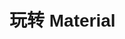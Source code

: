 

# 玩转 Material

<div id="progress-container">
  <div id="progress-bar"></div>
</div>


> 看似最简单实则最折磨的一步(╯﹏╰)  

其实[官方文档](https://squidfunk.github.io/mkdocs-material/tutorials/blogs/basic/)能解决 80% 的问题，但第一次 face 可能会迷失方向  
所以我会先尝试为“设置”模块—— mkdocs.yml 写一份尽可能详细的说明书  
让您能够游刃有余的在官方文档中找到自己所需  
当然，我也会给出自己的配置方案，您可以在我的基础上修改（不建议）

## 关于 mkdocs.yml ，我们能做些什么？

### 字段树

```text
mkdocs.yml
├─ site_author
├─ site_name
├─ site_url
├─ site_description
├─ repo_name
├─ repo_url
├─ copyright
├─ nav
│  └─ 您的项目结构
├─ theme
│  ├─ 主题配置
│  └─ features
├─ plugins
├─ markdown_extensions
├─ extra
├─ extra_javascript
└─ extra_css
```

### 字段解释

#### 站点信息

:   site_author：站点作者

:   site_name：站名

:   site_url：站点地址，如 `https://dixilog.github.io/`

:   site_description：站点描述，用于搜索引擎附栏 / 收藏介绍

:   repo_name：您的 github 仓库名称

:   repo_url：您的 github 地址

:   copyright：版权声明，不是很懂，建议百度

---

#### nav——导航树

> mkdocs 初始化时会自主渲染 nav 下每一路径的文档

!!! abstract "关于 nav"
    除了配置 blog 插件对应文件夹下文档，其余都需要先在导航树中说明，方可成功渲染  
    配置格式为“栏目 + 子文档”

^^下面以我的 nav 为例进行说明^^

1. 一级缩进为总栏目，如“Home”“NBU-NOTEBOOK”等，栏目下可有任意子栏目
2. 在 nav 中的顺序即为网址排序
3. 每一栏目下必须有一个 index.md，而第一栏目下的为网站先导页，即 HOME 页
4. 渲染后的 ==栏目名== 受 nav 配置控制，==文档名== 一般就是标题

```yaml title="mkdocs.yml"
# 导航树配置
nav:
  - Home: 
    - index.md
    - Build Your Own Blog: 
      - build_your_web/index.md
      - build_your_web/access your github.io.md
      - build_your_web/玩转 Material.md
      - build_your_web/feishu2githubPages.md
    - build_your_web/markdown 速记.md
  - NBU-NOTEBOOK: 
      - NBU-NOTEBOOK/index.md
      - NBU-NOTEBOOK/S&S.md
  - 随手记[TODO]:
      - 随手记/index.md
  - Chronic Study[TODO]:
      - Chronic Study/index.md
  - NBU_ROCOS:
      - ROCOS/index.md
      - ROCOS/info&ref.md
  - 闲言碎语:
      - blog/index.md
```

对应的目录树（部分）

```
docs
├─ index.md
│
├─ build_your_web
│  ├─ access your github.io.md
│  ├─ feishu2githubPages.md
│  ├─ index.md
│  ├─ markdown 速记.md
│  └─ 玩转 Material.md
│
├─ NBU-NOTEBOOK
│  ├─ index.md
│  └─ S&S.md
│
├─ 随手记
│  └─ index.md
│
├─ Chronic Study
│  └─ index.md
│
├─ ROCOS
│  ├─ index.md
│  └─ info&ref.md
│
└─ blog
   ├─ .authors.yml
   ├─ index.md
   └─ posts
```

熟悉之后就可以在自己构思的网站框架基础上搭建目录环境并配置 nav 啦~


---

### 我们还能做些什么？



=== "theme 基础配置"

    > 这一部分和 [Setup](https://squidfunk.github.io/mkdocs-material/setup/) 部分对应 
 
    ^^name^^：主题名称，这里填 material(当然，您也可以换成您喜欢的)  
    ^^favicon^^：网站图标  
    ^^language^^：语言  
    ^^font^^：字体，包括正文与代码  
    ^^palette^^：亮暗色模式配置  
    ^^icon^^：用到的 icon，如 logo、注释等(1)
    { .annotate }

    1. [icon 检索](https://squidfunk.github.io/mkdocs-material/reference/icons-emojis/#search)传送门
     
    ??? tip "可选 icon"  
        <center>

        | Icon name <br/>  | Purpose<br/>                                                                                             |
        | ---------------- | -------------------------------------------------------------------------------------------------------- |
        | `logo`<br/>      | 左上角的 LOGO<br/>                                                                                       |
        | `menu`<br/>      | Open drawer<br/>                                                                                         |
        | `alternate`<br/> | Change language<br/>                                                                                     |
        | `search`<br/>    | Search icon <br/> |
        | `share`<br/>     | Share search<br/>                                                                                        |
        | `close` <br/>    | Reset search,  dismissannouncements<br/>                                                                 |
        | `top`<br/>       | Back-to-top button<br/>                                                                                  |
        | `edit`<br/>      | Edit current page<br/>                                                                                   |
        | `view`<br/>      | View page source<br/>                                                                                    |
        | `repo`<br/>      | Repository icon<br/>                                                                                     |
        | `previous`<br/>  | Previous page in footer, hide search on mobile<br/>                                                      |
        | `next`<br/>      | Next page in footer<br/>                                                                                 |

        </center>

    ??? example "我的配置"  
        ```yaml title="mkdocs.yml"
        name: material # 主题名称
        # custom_dir: overrides # 自定义文件夹，对于个别页面，如果您不想使用主题的默认样式，可以在这里进行修改，使用里面的文件覆盖主题的默认文件。具体可以参考material官方文档
        favicon: img/favicon.ico  # 网站图标
        language: zh # 语言
        font: # 字体，大概率不需要换
            text: Roboto
            code: Roboto Mono
        palette:
        - media: "(prefers-color-scheme: light)" # 浅色
            scheme: default
            primary: light green
            accent: orange
            toggle:
            icon: material/lightbulb-variant
            name: Switch to dark mode
        - media: "(prefers-color-scheme: dark)" # 深色
            scheme: slate
            primary: blue grey
            accent: amber
            toggle:
            icon: material/lightbulb-variant-outline
            name: Switch to light mode
        icon: # 一些用到的icon
            logo: logo
            previous: fontawesome/solid/angle-left
            next: fontawesome/solid/angle-right
            repo: fontawesome/brands/git-alt 
            annotation: material/chevron-right-circle
        ```
=== "features"

    关于网站基础功能（features），material 为我们提供了大量选择  
    下面将说明我们具体能改些什么，同时给出传送门，如有需求即可前往查询配置（其实是懒得打  
    非面面俱到，只挑自己会的 🤷‍♂️  

    <div class="grid cards" markdown>

    -   :art:{ .lg .middle } **更改配色**

        ---

        - 主题色、强调色和亮暗色模式的配色  
        - 自定义颜色

        [:octicons-arrow-right-24: Changing the colors](https://squidfunk.github.io/mkdocs-material/setup/changing-the-colors)

    -   :material-format-font:{ .lg .middle } **更改字体**

        ---

        常规字体 | 自定义字体

        [:octicons-arrow-right-24: Changing the fonts](https://squidfunk.github.io/mkdocs-material/setup/changing-the-fonts/)

    -   :earth_asia:{ .lg .middle } **更改语言**

        ---

        默认语言 | 多语言选择 | 自定义翻译

        [:octicons-arrow-right-24: Changing the language](https://squidfunk.github.io/mkdocs-material/setup/changing-the-language/)

    -   :simple-icon:{ .lg .middle } **更改图标**

        ---

        网页 LOGO | 导航栏图标 | 按钮 icon

        [:octicons-arrow-right-24: Changing the logo and icons](https://squidfunk.github.io/mkdocs-material/setup/changing-the-logo-and-icons/)
    -   :material-navigation-variant:{ .lg .middle } **导航栏设置**

        ---

        跳转快速加载 | URL 锚点追踪 | 导航栏位置  
        左侧导航栏折叠/展开 |  导航修剪   
        index 页设置 | 目录集成  
        目录跟踪 | 快速返回 | 页面宽度  

        [:octicons-arrow-right-24: Setting up navigation](https://squidfunk.github.io/mkdocs-material/setup/setting-up-navigation/)
    -   :smiling_face_with_3_hearts:{ .lg .middle } **强迫症补齐**

        ---

        [:octicons-arrow-right-24: 啥也没有](#)

    </div>
=== "plugins"

    除了基础设定，material 还提供了一些 [plugins](https://squidfunk.github.io/mkdocs-material/plugins/) 以提高幸福度  
    对于我使用的 ^^search、blog 和 statistics^^ 插件见后  

    至于其他插件，目前没用过也没需求，不会捏 😋  
    可以自己折腾一下，到这里其实应该能看出官网写的是很很清晰惹
=== "markdown_extensions"
    
    mkdocs 的一大特色便是富文本下 md 文件的静态渲染，其中 pyMarkdown 功不可没

    用法可见我的 [pyMarkdown 速记](http://127.0.0.1:8000/build_your_web/markdown%20%E9%80%9F%E8%AE%B0/)(1) ，而这里与 [Reference](https://squidfunk.github.io/mkdocs-material/reference/) 对应说明配置  
    { .annotate }

    1. 建议全部配置结束后再去折腾:pinching_hand:

    ##### 您可以增加

    <div class="grid cards" markdown>

    -   [高亮块](https://squidfunk.github.io/mkdocs-material/reference/admonitions/)

        ---
        ```yaml title="mkdocs.yml"
        markdown_extensions:
            - admonition
            - pymdownx.details
            - pymdownx.superfences
        ```

    -   [注释块](https://squidfunk.github.io/mkdocs-material/reference/annotations/)

        ---
        ```yaml title="mkdocs.yml"
        markdown_extensions:
            - attr_list
            - md_in_html
            - pymdownx.superfences
        ```

    -   [按钮](https://squidfunk.github.io/mkdocs-material/reference/buttons/)

        ---
        ```yaml title="mkdocs.yml"
        markdown_extensions:
            - attr_list
        ```

    -   [代码块](https://squidfunk.github.io/mkdocs-material/reference/code-blocks/)

        ---
        ```yaml title="mkdocs.yml"
        markdown_extensions:
          - pymdownx.highlight:
            anchor_linenums: true
            line_spans: __span
            pygments_lang_class: true
          - pymdownx.inlinehilite
          - pymdownx.snippets
          - pymdownx.superfences
        theme:
            features:
              - content.code.copy
        ```

    -   [分栏](https://squidfunk.github.io/mkdocs-material/reference/content-tabs/)

        ---
        ```yaml title="mkdocs.yml"
        markdown_extensions:
            - pymdownx.superfences
            - pymdownx.tabbed:
                alternate_style: true
            theme:
                features:
                  - content.tabs.link
        ```

    -   [表格](https://squidfunk.github.io/mkdocs-material/reference/data-tables/)

        ---
        ```yaml title="mkdocs.yml"
        markdown_extensions:
            - tables
        ```

    -   [diagram](https://squidfunk.github.io/mkdocs-material/reference/diagrams/)

        ---
        ```yaml title="mkdocs.yml"
        markdown_extensions:
            - pymdownx.superfences:
            custom_fences:
              - name: mermaid
                class: mermaid
                format: !!python/name:pymdownx.superfences.fence_code_format
        ```

    -   [脚注](https://squidfunk.github.io/mkdocs-material/reference/footnotes/)

        ---
        ```yaml title="mkdocs.yml"
        markdown_extensions:
            - footnotes
        ```

    -   [强调格式](https://squidfunk.github.io/mkdocs-material/reference/formatting/)

        ---
        ```yaml title="mkdocs.yml"
        markdown_extensions:
            - pymdownx.critic
            - pymdownx.caret
            - pymdownx.keys
            - pymdownx.mark
            - pymdownx.tilde
        ```

    -   [grid](https://squidfunk.github.io/mkdocs-material/reference/grids/)

        ---
        ```yaml title="mkdocs.yml"
        markdown_extensions:
            - attr_list
            - md_in_html
        ```

    -   [表情](https://squidfunk.github.io/mkdocs-material/reference/icons-emojis/)

        ---
        ```yaml title="mkdocs.yml"
        markdown_extensions:
            - attr_list
            - pymdownx.emoji:
                emoji_index: !!python/name:material.extensions.emoji.twemoji
                emoji_generator: !!python/name:material.extensions.emoji.to_svg
        ```

    -   [图片](https://squidfunk.github.io/mkdocs-material/reference/images/)

        ---
        ```yaml title="mkdocs.yml"
        markdown_extensions:
            - attr_list
            - md_in_html
        ```

    -   [列表](https://squidfunk.github.io/mkdocs-material/reference/lists/)

        ---
        ```yaml title="mkdocs.yml"
        markdown_extensions:
            - def_list
            - pymdownx.tasklist:
                custom_checkbox: true
        ```

    -   [公式](https://squidfunk.github.io/mkdocs-material/reference/math/)(`MathJax|KaTeX`二选一即可,我选择了后者)

        ---
        ```js title="docs/javascripts/mathjax.js"
        window.MathJax = {
            tex: {
                inlineMath: [["\\(", "\\)"]],
                displayMath: [["\\[", "\\]"]],
                processEscapes: true,
                processEnvironments: true
            },
            options: {
                ignoreHtmlClass: ".*|",
                processHtmlClass: "arithmatex"
            }
        };

        document$.subscribe(() => { 
            MathJax.startup.output.clearCache()
            MathJax.typesetClear()
            MathJax.texReset()
            MathJax.typesetPromise()
        })
        ```
        ```js title="docs/javascripts/katex.js"
        document$.subscribe(({ body }) => { 
            renderMathInElement(body, {
                delimiters: [
                { left: "$$",  right: "$$",  display: true },
                { left: "$",   right: "$",   display: false },
                { left: "\\(", right: "\\)", display: false },
                { left: "\\[", right: "\\]", display: true }
                ],
            })
        })
        ```

        ```yaml title="mkdocs.yml"
        markdown_extensions:
            - pymdownx.arithmatex:
                generic: true

        extra_javascript:
            - javascripts/mathjax.js
            - https://unpkg.com/mathjax@3/es5/tex-mml-chtml.js
            - javascripts/katex.js
            - https://unpkg.com/katex@0/dist/katex.min.js
            - https://unpkg.com/katex@0/dist/contrib/auto-render.min.js
            
        extra_css:
            - https://unpkg.com/katex@0/dist/katex.min.css
        ```

    </div>


=== "其他字段"

    extra：其他设置，如 analytics 分析，页脚设置

    extra_javascript | extra_css ：额外的 js 文件和 css 文件，用于自添加 
---



## 我的配置

### .yml 配置

比较凌乱（因为当初复制粘贴的时候看不懂），只是参考，推荐大家基于官方文档慢慢配置

```yaml
# 项目信息_
# 站点作者_
site_author: dixi  
# 站名_
site_name: dixi's BLOG
# 站点地址_
# site_url: https://localhost:8000/_
site_url: https://dixilog.github.io/

site_description: >- # 项目描述
  Welcome to dixi's BLOG. Ad infinitum, ad aeternum progredi.
# 代码仓库信息
repo_name:  dixiLOG # 仓库名称_
repo_url: https://github.com/dixiLOG/dixiLOG.github.io.git # 仓库地址
# 版权信息
copyright: Copyright &copy; 2024 | powered by dixiLOG | All rights reserved.
# 导航树配置
nav:
  - Home: 
    - index.md
    - Build Your Own Blog: 
      - build_your_web/index.md
      - build_your_web/access your github.io.md
      - build_your_web/玩转 Material.md
      - build_your_web/feishu2githubPages.md
    - build_your_web/markdown 速记.md
  - NBU-NOTEBOOK: 
      - NBU-NOTEBOOK/index.md
      - NBU-NOTEBOOK/S&S.md
  - 随手记[TODO]:
      - 随手记/index.md
  - Chronic Study[TODO]:
      - Chronic Study/index.md
  - NBU_ROCOS:
      - ROCOS/index.md
      - ROCOS/info&ref.md
  - 闲言碎语:
      - blog/index.md

# 主题配置
theme:
  name: material # 主题名称
  # custom_dir: material/overrides # 自定义文件夹，对于个别页面，如果您不想使用主题的默认样式，可以在这里进行修改，使用里面的文件覆盖主题的默认文件。具体可以参考material官方文档
  # logo: https://cdn.jsdelivr.net/gh/dixiLOG/blogStatic/images/logo.png # logo 图片  
  favicon: img/favicon.ico  # 网站图标
  language: zh # 语言
  font: # 字体，大概率不需要换
    text: Roboto
    code: Roboto Mono
  palette:
  - media: "(prefers-color-scheme: light)" # 浅色
    scheme: default
    primary: light green
    accent: orange
    toggle:
      icon: material/lightbulb-variant
      name: Switch to dark mode
  - media: "(prefers-color-scheme: dark)" # 深色
    scheme: slate
    primary: blue grey
    accent: amber
    toggle:
      icon: material/lightbulb-variant-outline
      name: Switch to light mode
  icon: # 一些用到的icon
    logo: logo
    previous: fontawesome/solid/angle-left
    next: fontawesome/solid/angle-right
    repo: fontawesome/brands/git-alt 
    annotation: material/chevron-right-circle
  # 功能
  features:
    # - header.autohide # 自动隐藏头部
    - navigation.instant # 导航栏快速跳转
    - navigation.tabs # 导航栏多标签
    - navigation.sections # 开启后左侧导航栏不折叠
    - navigation.tracking # 导航栏URL跟踪
    - navigation.footer # 底部导航栏
    - search.highlight # 搜索结果高亮
    # - navigation.expand # 导航栏展开
    - navigation.indexes # 提供概述页面
    - toc.follow # 目录跟随
    # - navigation.tabs # 顶级索引被作为tab
    # - navigation.tabs.sticky # 导航栏始终可见
    # - toc.integrate # 目录集成左边栏
    - navigation.top # 快速回到顶部
    - content.code.annotate # 代码注解
    - content.tooltips # 工具提示
    - search.suggest # 搜索建议
    - search.share # 搜索结果分享
    - content.code.copy # 复制代码按钮
    - navigation.instant.prefetch # 预加载
    - navigation.instant.progress # 进度条
    # - content.action.edit
    # - content.action.view

# 插件配置
plugins:
- glightbox # 图片灯箱
- search: # 搜索
    lang: 
      - en
      - zh  # 中文搜索支持
- tags # 标签功能 插件
# - meta-descriptions:
#     export_csv: false
#     quiet: false
#     enable_checks: false
#     min_length: 50
#     max_length: 160
#     trim: false # 元描述插件
- statistics: # 统计功能插件 
    page_template: "page_template/page_statistics.html"
    words_per_minute: 200
- blog: # 博客功能插件
    blog_dir: blog
    # blog_toc: true
    post_date_format: full
    archive_toc: true
    categories_toc: true
    archive_name: DIXI的碎碎念流水
    # archive_date_format: MMMM
    category_name: DIXI的碎碎念分类
    # categories_allowed:
      # - 口水鸡  #书 电影
      # - 豆腐脑  #输出观点
      # - 碎碎念  #随笔
    pagination_per_page: 15 # 每页文章数
    # post_excerpt: required # 文章摘要,和下面的配合食用，但不知道为什么我不能开启这一句
    post_excerpt_separator: <!-- more -->
    pagination_format: "$link_first $link_previous ~2~ $link_next $link_last"   # 页码格式_
    # pagination_keep_content: true   # 保留分页内容
    # draft_if_future_date: true # 草稿发布日期大于当前日期则发布为草稿
    post_readtime: false   # 关闭阅读时间
    # post_readtime_words_per_minute: 300

# - git-revision-date-localized:
#     enable_creation_date: true # 启用创建日期
#     enable_last_updated_date: true # 启用最后更新日期
#     fallback_to_build_date: false # 启用日期，如果没有git信息，则使用构建日期
#     format: "%Y-%m-%d" # 日期格式化
#     locale: zh_CN # 语言

# mk扩展配置_
markdown_extensions:
  - toc:      # 目录
      permalink: true
      toc_depth: 4
      title: Contents
  # - meta
  - abbr
  - tables
  - def_list
  - attr_list
  - md_in_html
  - sane_lists
  - admonition
  - pymdownx.keys
  - pymdownx.mark #支持高亮标记文本
  - pymdownx.tilde
  - pymdownx.critic
  - pymdownx.details
  - pymdownx.snippets
  - pymdownx.magiclink
  - pymdownx.superfences
  - pymdownx.inlinehilite
  - markdown.extensions.attr_list
  - pymdownx.smartsymbols
  - pymdownx.arithmatex
  - pymdownx.caret
  - footnotes
  
  - pymdownx.betterem:     # 改进的强调
      smart_enable: all
  - pymdownx.emoji:
      emoji_index: **!!python/name:material.extensions.emoji.twemoji**
      emoji_generator: **!!python/name:material.extensions.emoji.to_svg**
  - pymdownx.tabbed:      # 标签页
      alternate_style: true 
  - pymdownx.tasklist:    # 任务列表
      custom_checkbox: true
  - pymdownx.highlight:    # 代码高亮
      anchor_linenums: true
  - pymdownx.arithmatex:  # 数学公式
      generic: true
  - pymdownx.superfences:    # diagrams | 流程图
      custom_fences:
      - name: mermaid
        class: mermaid
        format: **!!python/name:pymdownx.superfences.fence_code_format**

# 其他配置
extra:
  social:
    - icon: fontawesome/brands/github
      link: https://github.com/dixiLOG
      name: 我滴GitHub
  analytics:
    provider: google
    property: G-WNP42HF8NE
    feedback:
      title: Looking for your feedback!
      ratings:
        - icon: material/thumb-up-outline 
          name: This page was helpful
          data: 1
          note: >**-**
           O(∩_∩)O谢谢啦~
        - icon: material/thumb-down-outline
          name: This page could be improved
          data: 0
          note: >**-** 
            嘿呀嘿呀，努力搬砖...

# 额外的js文件和css文件
extra_javascript:
  # 自定义js文件，一定要放在最后面，不然会覆盖掉主题的js文件
  # - https://www.gstatic.com/firebasejs/8.10.0/firebase-app.js   
  # - https://www.gstatic.com/firebasejs/8.10.0/firebase-auth.js
  - javascripts/extra.js
  - https://imgbb.com/upload.js
  - javascripts/katex.js
  - https://unpkg.com/katex@0/dist/katex.min.js
  - https://unpkg.com/katex@0/dist/contrib/auto-render.min.js
  - javascripts/mathjax.js
  - https://unpkg.com/mathjax@3/es5/tex-mml-chtml.js

  # - '//busuanzi.ibruce.info/busuanzi/2.3/busuanzi.pure.mini.js'
extra_css:
  - stylesheets/extra.css
  - https://cdn.jsdelivr.net/npm/lxgw-wenkai-webfont@1.1.0/style.css
  - https://unpkg.com/katex@0/dist/katex.min.css
```

---

> 到此基本配置结束  
> 后面的功能就是选做啦

### giscus 评论模块

[这篇教程](https://yliu-fe.github.io/Techs/Notes%20for%20Mkdocs/Comment%20with%20Giscus/)说的已然是非常清楚，我就不照搬了  
如果教程的方法 OK ，那就不需要往下看啦

!!! failure "我的问题"
    我发现本地渲染下正常而托管发布后评论模块不显示

没找到原因，于是我换了个思路  
因为我并没有每篇都需要加评论的需求（实际上只有 HOME 页），干脆就改成了 HTML 嵌入


??? success "在需要的页面中添加"
    ```html hl_lines="5-6 8" title=".md"
    <!-- Giscus 评论功能 -->
    <div id="giscus-container"></div>

    <script src="https://giscus.app/client.js"
            data-repo="..."
            data-repo-id="..."
            data-category="Announcements"
            data-category-id="..."
            data-mapping="pathname"
            data-strict="0"
            data-reactions-enabled="0"    
            data-emit-metadata="0"
            data-input-position="bottom"
            data-theme="preferred_color_scheme"
            data-lang="zh-CN"
            crossorigin="anonymous"
            async>
    </script>

    <script>
        document.addEventListener("DOMContentLoaded", **function**() {
            **var** feedbackSection = document.querySelector('md-feedback'); // 确保选择器正确
            **var** giscusContainer = document.querySelector('#giscus-container');

            if (feedbackSection && giscusContainer) {
                // 调试输出
                console.log('Feedback section found:', feedbackSection);
                console.log('Giscus container found:', giscusContainer);

                // 确保 feedbackSection 在页面中
                if (feedbackSection.parentNode) {
                    feedbackSection.parentNode.appendChild(giscusContainer); // 尝试 appendChild
                }
            } else {
                console.log('Feedback section or Giscus container not found.');
            }

            // 设置初始主题
            **var** palette = __md_get("__palette");
            **var** theme = palette && palette.color.scheme === "slate" ? "dark" : "light";
            **var** giscusScript = document.querySelector("#giscus-container script");
            if (giscusScript) {
                giscusScript.setAttribute("data-theme", theme);
            }

            // 注册主题切换事件
            **var** paletteToggle = document.querySelector("[data-md-component=palette]");
            if (paletteToggle) {
                paletteToggle.addEventListener("change", **function**() {
                    **var** newPalette = __md_get("__palette");
                    **var** newTheme = newPalette && newPalette.color.scheme === "slate" ? "dark_dimmed" : "light_high_contrast";
                    // 主题颜色
                    // | 'light'
                    // | 'light_high_contrast'
                    // | 'light_protanopia'
                    // | 'dark'
                    // | 'dark_high_contrast'
                    // | 'dark_protanopia'
                    // | 'dark_dimmed'
                    // | 'transparent_dark'

                    // 更新 Giscus 评论主题
                    **var** giscusFrame = document.querySelector("iframe.giscus-frame");
                    if (giscusFrame) {
                        giscusFrame.contentWindow.postMessage(
                            { giscus: { setConfig: { theme: newTheme } } },
                            "https://giscus.app"
                        );
                    }

                });
            }
        });
    </script>
    ```
高亮的三行改成自己的即可

---

### Google Analytics & firebase 身份认证

首先您需要注册一个 [Google Analytics](https://analytics.google.com/ ) 的账号并创建一个与网站绑定的数据流，最终得到一个 ID，就在下图的框框里

![](https://cdn.jsdelivr.net/gh/dixiLOG/blogStatic/GM74btDk6oy0jKxxCngchbOlnMc.png)

如果有问题，可以看看 [support.google.com](https://support.google.com/analytics/answer/9304153?hl=zh-Hans#zippy=) 或者其他类似的帮助文档

然后在 extra 字段配置即可

```yaml title="mkdocs.yml"
extra:
  analytics:
    provider: google
    property: G-XXXXXXXXXX
```

后续网站上所有的操作都会被记录下来了

---

下面是基于 firebase 的身份认证，对于一个开源的项目来说并没有啥意义，但做都做了就记录一下咯:man_tipping_hand:  
原理十分简单，即用第三方平台管理账号密码，并监视被保护页，遇到未登录用户跳转至登陆页面

同样的，您需要先拥有一个与网页绑定的 [firebase](https://firebase.google.com/?hl=zh-cn) 账号

![](https://cdn.jsdelivr.net/gh/dixiLOG/blogStatic/F1U4b7WJuoaWnrxKtB8c1KpDnXc.png)

如果是第一次登陆，则无任何项目，所以下一步就是创建一个新的项目

找到"创建项目"，输入您的名称，继续

![](https://cdn.jsdelivr.net/gh/dixiLOG/blogStatic/MOo1bGEKPoBqvzx18ClcU68Mnlg.png)

勾选 Analytics，继续

![](https://cdn.jsdelivr.net/gh/dixiLOG/blogStatic/WXB5bG07QoMgoXxNg1CcjRYqnGg.png)

选择账号，创建项目

![](https://cdn.jsdelivr.net/gh/dixiLOG/blogStatic/WckwbLayTokbVpxeZ8YcVeUwn0g.png)

转完圈圈，选择网页创建新的应用

![](https://cdn.jsdelivr.net/gh/dixiLOG/blogStatic/H4fUbYkvcogs25xp5wBc9cSgnee.png)

输入名称，^^勾选 hosting^^ ，创建即可

![](https://cdn.jsdelivr.net/gh/dixiLOG/blogStatic/Fc9vbpsAroshBix2j9FcHFQWnAi.png)

![](https://cdn.jsdelivr.net/gh/dixiLOG/blogStatic/XGPmbAFdHo54HnxNiZpcWH8onKe.png)

进入应用的设置界面下拉，得到配置段

![](https://cdn.jsdelivr.net/gh/dixiLOG/blogStatic/YZvWbC2aXoXTEzxH1pic0sVnnL7.png)

左边导航栏选择 Authentic 进入后即可开始配置

![](https://cdn.jsdelivr.net/gh/dixiLOG/blogStatic/MbaqbvLtQohk1IxsvM5cDaOMnzh.png)

---

**下面是我的配置**

选择电子邮件/密码登陆，创建一个用户

![](https://cdn.jsdelivr.net/gh/dixiLOG/blogStatic/DBBlb0zZso8c00xYWcUcKsiRnnd.png)

设置为只登陆（因为是身份认证）

![](https://cdn.jsdelivr.net/gh/dixiLOG/blogStatic/TXGGb4JSBo3tAKxOBkQcWh4Vnwd.png)

---

**接着配置网页端**


??? "在需要保护页面所在目录下新建 login.html"
    ```html title="login.html"
    <!DOCTYPE html>
    <html lang="en">
    <head>
        <meta charset="UTF-8">
        <meta name="viewport" content="width=device-width, initial-scale=1.0">
        <title>Login</title>
        <style>
            body {
                font-family: Arial, sans-serif;
                background: url('rocos_img/zmbz.png') no-repeat center center fixed; /* 替换为您的本地图像路径 */
                background-size: cover;
                display: flex;
                justify-content: center;
                align-items: center;
                height: 100vh;
                margin: 0;
                animation: backgroundAnimation 10s infinite alternate;/* 背景动画 */
            }

            /* 背景动画，渐隐和缩放效果 */
            @keyframes backgroundAnimation {
                0% {
                    opacity: 0.8;
                    transform: scale(1);
                }
                50% {
                    opacity: 1;
                    transform: scale(1.05);
                }
                100% {
                    opacity: 0.8;
                    transform: scale(1);
                }
            }

            #login-form {
                background: rgba(204, 224, 217, 0.98); /* 调整背景颜色的透明度 */
                border-radius: 10px;
                box-shadow: 0 10px 20px rgba(0, 0, 0, 0.2), 0 6px 6px rgba(0, 0, 0, 0.22); /* 增强阴影效果 */
                padding: 30px;
                width: 100%;
                max-width: 350px;
                text-align: center;
                animation: formAnimation 2s ease-in-out; /* 登录表单的进入动画 */
                transition: transform 0.1s ease-out; /* 添加平滑过渡 */
                transform-style: preserve-3d; /* 保留 3D 变换效果 */
            }

            _/* 表单动画，淡入效果 */_
            @keyframes formAnimation {
                0% {
                    opacity: 0;
                    transform: translateY(-20px);
                }
                100% {
                    opacity: 1;
                    transform: translateY(0);
                }
            }

            #login-form h2 {
                margin-bottom: 20px;
                color: #333;
                font-size: 24px;
                transform: translateZ(20px); /* 增加 Z 轴位移以显示厚度 */
            }

            #login-form input {
                width: calc(100% - 20px);
                padding: 15px;
                margin: 10px 0;
                border: 1px solid #ddd;
                border-radius: 5px;
                font-size: 16px;
                box-sizing: border-box;
                transition: box-shadow 0.3s ease; /* 输入框焦点动态效果 */
                transform: translateZ(10px); /* 增加 Z 轴位移以显示厚度 */
            }
            #login-form input:focus {
                box-shadow: 0 0 8px rgba(0, 123, 255, 0.5);
            }

            #login-form button {
                width: 100%;
                padding: 15px;
                font-size: 16px;
                border: none;
                border-radius: 5px;
                background-color: #414b56;
                color: #fff;
                cursor: pointer;
                transition: background-color 0.3s ease, transform 0.3s ease; /* 按钮的动态效果 */
                transform: translateZ(10px); /* 增加 Z 轴位移以显示厚度 */
            }
            #login-form button:hover {
                background-color: #e7d362;
                transform: translateZ(10px) translateY(-2px);
            }
            #login-form p {
                margin-top: 15px;
                font-size: 14px;
                color: #555;
                transform: translateZ(10px); /* 增加 Z 轴位移以显示厚度 */
            }
            #login-form a {
                color: #007bff;
                text-decoration: none;
                transform: translateZ(10px); /* 增加 Z 轴位移以显示厚度 */
            }
            #login-form a:hover {
                text-decoration: underline;
            }

            /* 添加一些漂浮的装饰元素 */
            .floating-element {
                position: absolute;
                background-color: rgba(255, 255, 255, 0.6);
                border-radius: 50%;
                animation: floatingAnimation 6s infinite ease-in-out;
            }

            @keyframes floatingAnimation {
                0% {
                    transform: translateY(0);
                }
                50% {
                    transform: translateY(-15px);
                }
                100% {
                    transform: translateY(0);
                }
            }

            /* 定义不同大小和位置的漂浮元素 */
            .floating-element:nth-child(1) {
                width: 80px;
                height: 80px;
                bottom: 10%;
                left: 10%;
                animation-duration: 4s;
            }

            .floating-element:nth-child(2) {
                width: 50px;
                height: 50px;
                top: 20%;
                right: 20%;
                animation-duration: 7s;
            }

            .floating-element:nth-child(3) {
                width: 100px;
                height: 100px;
                top: 40%;
                left: 50%;
                animation-duration: 5s;
            }
        </style>
    </head>
    <body>
        <!-- 漂浮的装饰元素 -->
        <div class="floating-element"></div>
        <div class="floating-element"></div>
        <div class="floating-element"></div>

        <form id="login-form" onsubmit="return login();">
            <h2>Login</h2>
            <input type="email" id="email" placeholder="Email" required>
            <input type="password" id="password" placeholder="Password" required>
            <button type="submit">Login</button>
        </form>
        
        <script src="https://www.gstatic.com/firebasejs/8.10.0/firebase-app.js"></script>
        <script src="https://www.gstatic.com/firebasejs/8.10.0/firebase-auth.js"></script>
        <script>
            **const** firebaseConfig = {
                apiKey: "XXXXXXXXXXXXXXXXXXXXXX",
                authDomain: "XXXXXXXXXXXXXXXXXX",
                projectId: "XXXXXX",
                storageBucket: "XXXXXXXXXXXXXXXXXX",
                messagingSenderId: "XXXXXXXXX",
                appId: "XXXXXXXXXXXXXX",
                measurementId: "XXXXXXXXXXXXXXXX"
            };
            if (!firebase.apps.length) {
                firebase.initializeApp(firebaseConfig);
            }

            **function** login() {
                **const** email = document.getElementById("email").value;
                **const** password = document.getElementById("password").value;

                firebase.auth().signInWithEmailAndPassword(email, password)
                    .then((userCredential) **=>** {
                        window.location.href = '../ROCOS'; // 登录成功后跳转到受保护内容的入口页面
                    })
                    .catch((error) **=>** {
                        **const** errorMessage = error.message;

                        if (errorMessage.includes("INVALID_LOGIN_CREDENTIALS")) {
                            alert("邮箱或密码填写错误，请重试");
                        } else if (errorMessage.includes("EMAIL_NOT_FOUND")) {
                            alert("该邮箱不存在，请检查输入或注册新账户");
                        } else if (errorMessage.includes("USER_DISABLED")) {
                            alert("此用户账户已被禁用");
                        } else {
                            alert(`登录失败: ${errorMessage}`);
                        }
                        window.location.href = '../'; // 可根据需要删除或修改这行
                    });

                return false; _// 阻止表单提交_
            }

            firebase.auth().onAuthStateChanged((user) **=>** {
                if (user) {
                    window.location.href = '../ROCOS'; // 已登录用户直接跳转到受保护内容的入口页面
                }
            });

            // 添加鼠标移动事件监听器
            document.addEventListener("mousemove", **function** (e) {
                **const** loginForm = document.getElementById("login-form");
                **const** rect = loginForm.getBoundingClientRect();
                **const** x = e.clientX - rect.left - rect.width / 2;
                **const** y = e.clientY - rect.top - rect.height / 2;

                **const** rotateX = -(y / rect.height) * 15; // 根据鼠标位置计算旋转角度
                **const** rotateY = (x / rect.width) * 15;

                loginForm.style.transform = `perspective(1000px) rotateX(${rotateX}deg) rotateY(${rotateY}deg)`;
            });
        </script>
    </body>
    </html>
    ```

内容多是因为添加了一些花里胡哨的功能，如卡片跟随倾角，周期动画

在需要保护的界面中添加监视

```html title=".md"
<!-- 引入 Firebase SDK -->
<script src="https://www.gstatic.com/firebasejs/8.10.0/firebase-app.js"></script>
<script src="https://www.gstatic.com/firebasejs/8.10.0/firebase-auth.js"></script>

<script>
    // 确保 Firebase 只初始化一次
    if (!firebase.apps.length) {
        **const** firebaseConfig = {
            apiKey: "XXXXXXXXXXXXXXXXXXXXXX",
            authDomain: "XXXXXXXXXXXXXXXXXX",
            projectId: "XXXXXX",
            storageBucket: "XXXXXXXXXXXXXXXXXX",
            messagingSenderId: "XXXXXXXXX",
            appId: "XXXXXXXXXXXXXX",
            measurementId: "XXXXXXXXXXXXXXXX"
        };
        firebase.initializeApp(firebaseConfig);
    }

    // 监听用户登录状态
    firebase.auth().onAuthStateChanged((user) **=>** {
        if (user) {
            // 输出调试信息
            console.log('User already logged in, redirecting...');
            // alert('您已登录，为您自动跳转~');
        } else {
            // 输出调试信息
            console.log('User not logged in, redirecting to login.html');
            window.location.href = '../login.html'; // 未登录用户跳转到登录页
        }
    });
</script>
```

如此，当未登录用户点击时就会跳转 login.html

![](https://cdn.jsdelivr.net/gh/dixiLOG/blogStatic/QvP1b6xo0ohFd3x1GTScAL5cnoh.png)

而成功登陆之后，即可根据 cookie 自动登陆

---

### 基于 blog 插件的博客模块

在根目录下打开 powershell

```powershell title="powershell"
mkdir blog
cd blog
touch .authors.yml
mkdir posts
```

写入作者信息

```yaml title=".authors.yml"
authors:
    dixi:
        name: dixi        # Author name
        description: 略略略😋 # Author description
        avatar: /img/favicon.ico 
```
而 posts 下放置文章

字段不多解释，具体见 [Built-in blog plugin](https://squidfunk.github.io/mkdocs-material/plugins/blog/)

```yaml title="我的 mkdocs.yml"
- blog: # 博客功能插件
    blog_dir: blog
    # blog_toc: true
    post_date_format: full
    archive_toc: true
    categories_toc: true
    archive_name: DIXI的碎碎念流水
    # archive_date_format: MMMM
    category_name: DIXI的碎碎念分类
    # categories_allowed:      # 允许的分类
      # - 口水鸡  #书 电影
      # - 豆腐脑  #输出观点
      # - 碎碎念  #随笔
    pagination_per_page: 15 # 每页文章数_
    # post_excerpt: required # 文章摘要,和下面的配合食用，但不知道为什么我不能开启这一句
    post_excerpt_separator: <!-- more -->
    pagination_format: "$link_first $link_previous ~2~ $link_next $link_last"   # 页码格式_
    # pagination_keep_content: true   # 保留分页内容
    # draft_if_future_date: true # 草稿发布日期大于当前日期则发布为草稿
    post_readtime: false   # 关闭阅读时间
    # post_readtime_words_per_minute: 300
```
!!! success "使用"
    ```markdown title=".md"
    ---
    draft: false
    date: 2022-12-31
    categories:
        - 碎碎念
    authors:
        - dixi
    ---

    # title
    ```

---

### 基于 statistics 插件的阅读时长计算

参考：[mkdocs-statistics-plugin](https://pypi.org/project/mkdocs-statistics-plugin/)

![](https://cdn.jsdelivr.net/gh/dixiLOG/blogStatic/LO7pbg6rsoMCC1xVplgc2xdSnoh.png)

添加插件
```yaml title="mkdocs.yml"
plugins: 
   - statistics: # 统计功能插件 
```

具体字段见[参考文档](https://pypi.org/project/mkdocs-statistics-plugin/)

---

为解决 ^^Blog 下字体遮挡问题^^ ，需修改显示格式

参考：[statistics 修复 blog 显示问题](https://ronaldln.github.io/MyPamphlet-Blog/2023/10/24/mkdocs-material/)

在根目录下打开终端

```powershell title="powershell"
mkdir page_template
cd page_template
touch page_statistics.html
```

```html title="page_statistics.html"
<div markdown="1" style="margin-top: -30px; font-size: 0.75em; opacity: 0.7;">
&nbsp;

:material-circle-edit-outline: 约 {{ words }} 个字 {% if code_lines != 0 %} • :fontawesome-solid-code: {{ code_lines }} 行代码 {% endif %}{% if read_time %}:material-clock-time-two-outline: {% if read_time == 0 %}预计阅读时间不到 1 分钟{% else %}预计阅读时间 {{ read_time }} 分钟{% endif %}{% endif %}
    
---
</div>
```

```yaml title="mkdocs.yml"
plugins: 
   - statistics: # 统计功能插件
        page_template: "page_template/page_statistics.html"
```

---

### 霞鹜文楷字体

参考：[如何在 Mkdocs 里自定义字体(霞鹜文楷)](https://blog.csdn.net/m0_63203517/article/details/131946304)


```yaml title="mkdocs.yml"
extra_css:
  - https://cdn.jsdelivr.net/npm/lxgw-wenkai-webfont@1.1.0/style.css
  # - https://cdn.jsdelivr.net/npm/lxgw-wenkai-lite-webfont@1.1.0/style.css
  # - https://cdn.jsdelivr.net/npm/lxgw-wenkai-tc-webfont@1.0.0/style.css
  # - https://cdn.jsdelivr.net/npm/lxgw-wenkai-screen-webfont@1.1.0/style.css
```

```css  title="extra.css"
_/* 自定义字体 */_
body {
      font-family: "LXGW WenKai", sans-serif;
      /* Lite version */
      /* font-family: "LXGW WenKai Lite", sans-serif; */
      /* TC version */
      /* font-family: "LXGW WenKai TC", sans-serif; */
      /* Screen version */
      /* font-family: "LXGW WenKai Screen", sans-serif; */
    }
_/* 按钮字体 */_
button.md-top {
    font-family: LXGW WenKai; _/* 修改字体 */_
    font-size: 16px; _/* 修改字体大小 */_
    font-weight: bold; _/* 修改字体粗细 */_
    color: #374148; _/* 修改字体颜色 */_
  }
```

两个地方上下对应，区别见[参考文档](https://blog.csdn.net/m0_63203517/article/details/131946304)

---

### github 图床

!!! abstract "思路"
    创建新仓库与 token -> 下载并配置 PicGo -> 上传图片 ->  替换 md 图片链接 
    
个人感觉讲解意义不大，看[这一篇](https://zhuanlan.zhihu.com/p/347342082)即可  

---

### 创建/修改时间显示

> 最终效果/参考：[插件官方文档](https://timvink.github.io/mkdocs-git-revision-date-localized-plugin/)

安装插件

```powershell title="powershell"
pip install mkdocs-git-revision-date-localized-plugin
```

添加插件

```yaml title="mkdocs.yml"
plugins:
- git-revision-date-localized:  # 日期插件
    enabled: true
    fallback_to_build_date: true
    enable_creation_date: true  # 显示创建时间
    type: iso_datetime               # 日期显示格式（如 "2周前"）
    # custom_format: "%Y-%m-%d"   # 自定义日期格式（如 "2023-10-01"）
    locale: zh                  # 本地化语言（中文）
    timezone: Asia/Shanghai     # 时区
    exclude:                    # 排除某些文件
    - index.md
```

上述配置可按需修改，具体见官方文档👆

!!! note "关于`fallback_to_build_date`字段"
    相当于`default_date`，但如果没有`git`信息，则显示`build_date`，否则则显示当前时间  
    因为我的本地环境没有`git`信息，必须设为`true`，否则无法渲染  

修改`GitHub Actions`配置文件
```yaml hl_lines="6-7 18" title="PublishMySite.yml"
jobs: # 工作流的具体内容
  deploy:
    runs-on: ubuntu-latest # 创建一个新的云端虚拟机 使用最新Ubuntu系统
    steps:
      - uses: actions/checkout@v2 # 先checkout到main分支
        with:
            fetch-depth: 0
      - uses: actions/setup-python@v2 # 再安装Python3和相关环境
        with:
          python-version: 3.x

        # 使用 GitHub Actions 部署，需在配置文件中添加插件安装步骤：不加则github编译报错
      - run: pip install mkdocs-material # 使用pip包管理工具安装mkdocs-material
      - run: pip install mkdocs-statistics-plugin
      - run: pip install mkdocs-rss-plugin # 附加rss插件
      - run: pip install mkdocs-print-site-plugin # 附加打印插件
      - run: pip install mkdocs-glightbox # 附加图片放大插件
      - run: pip install mkdocs-git-revision-date-localized-plugin

      # 编译网站，最后再run
      - run: mkdocs gh-deploy --force # 使用mkdocs-material部署gh-pages分支         
```

推送到 GitHub 仓库，等待编译完成，即可在线浏览

---

### 一些简单的功能

#### 鼠标模拟烟花 + 样式

??? example "js | css"
    ```javascript title="extra.js"
    var CURSOR;

    Math.lerp = (a, b, n) => (1 - n) * a + n * b;

    const getStyle = (el, attr) **=>** {
        try {
            return window.getComputedStyle
                ? window.getComputedStyle(el)[attr]
                : el.currentStyle[attr];
        } catch (e) {}
        return "";
    };

    class Cursor {
        constructor() {
            this.pos = {curr: null, prev: null};
            this.pt = [];
            this.create();
            this.init();
            this.render();
        }

        move(left, top) {
            this.cursor.style["left"] = `${left}px`;
            this.cursor.style["top"] = `${top}px`;
        }

        create() {
            if (!this.cursor) {
                this.cursor = document.createElement("div");
                this.cursor.id = "cursor";
                this.cursor.classList.add("hidden");
                document.body.append(this.cursor);
            }

            var el = document.getElementsByTagName('*');
            for (**let** i = 0; i < el.length; i++)
                if (getStyle(el[i], "cursor") == "pointer")
                    this.pt.push(el[i].outerHTML);

            document.body.appendChild((this.scr = document.createElement("style")));
            // 这里改变鼠标指针的颜色 由svg生成
            this.scr.innerHTML = `* {cursor: url("data:image/svg+xml,<svg xmlns='http://www.w3.org/2000/svg' viewBox='0 0 8 8' width='8px' height='8px'><circle cx='4' cy='4' r='4' opacity='.5'/></svg>") 4 4, auto}`;
        }

        refresh() {
            this.scr.remove();
            this.cursor.classList.remove("hover");
            this.cursor.classList.remove("active");
            this.pos = {curr: null, prev: null};
            this.pt = [];

            this.create();
            this.init();
            this.render();
        }

        init() {
            document.onmouseover  = e => this.pt.includes(e.target.outerHTML) && this.cursor.classList.add("hover");
            document.onmouseout   = e => this.pt.includes(e.target.outerHTML) && this.cursor.classList.remove("hover");
            document.onmousemove  = e => {(this.pos.curr == null) && this.move(e.clientX - 8, e.clientY - 8); this.pos.curr = {x: e.clientX - 8, y: e.clientY - 8}; this.cursor.classList.remove("hidden");};
            document.onmouseenter = e => this.cursor.classList.remove("hidden");
            document.onmouseleave = e => this.cursor.classList.add("hidden");
            document.onmousedown  = e => this.cursor.classList.add("active");
            document.onmouseup    = e => this.cursor.classList.remove("active");
        }

        render() {
            if (this.pos.prev) {
                this.pos.prev.x = Math.lerp(this.pos.prev.x, this.pos.curr.x, 0.15);
                this.pos.prev.y = Math.lerp(this.pos.prev.y, this.pos.curr.y, 0.15);
                this.move(this.pos.prev.x, this.pos.prev.y);
            } else {
                this.pos.prev = this.pos.curr;
            }
            requestAnimationFrame(() => this.render());
        }
    }

    (() => {
        CURSOR = new Cursor();
        // 需要重新获取列表时，使用 CURSOR.refresh()
    })();

    // 生成随机颜色
    function randomColor() {
        const colors = ['#FF1461', '#18FF92', '#5A87FF', '#FBF38C'];
        return colors[Math.floor(Math.random() * colors.length)];
    }

    // 生成烟花效果
    function createFirework(x, y) {
        const fireworkContainer = document.createElement('div');
        fireworkContainer.classList.add('fireworks');
        fireworkContainer.style.left = `${x}px`;
        fireworkContainer.style.top = `${y}px`;
        document.body.appendChild(fireworkContainer);

        for (let i = 0; i < 25; i++) {
            const firework = document.createElement('div');
            firework.classList.add('firework');
            firework.style.backgroundColor = randomColor();
            firework.style.width = '5px';
            firework.style.height = '5px';
            firework.style.left = `${Math.random() * 80 - 50}px`;
            firework.style.top = `${Math.random() * 80 - 50}px`;
            firework.style.animation = `firework 1s ease-out forwards, fall 1s ${Math.random() * 0.5}s forwards`;
            fireworkContainer.appendChild(firework);
        }

        setTimeout(() => {
            fireworkContainer.remove();
        }, 300);
    }
    // 监听单击事件
    document.addEventListener('click', (event) => {
        const x = event.clientX;
        const y = event.clientY + window.scrollY;
        createFirework(x, y);
    });
    ```

    ```css  title="extra.css"
    _/* 鼠标样式 */_
    #cursor {
        position: fixed;
        width: 16px;
        height: 16px;
        _/* 这里改变跟随的底色 */_
        background: rgb(209, 181, 116);
        border-radius: 10px;
        opacity: 0.4;
        z-index: 10086;
        pointer-events: none;
        transition: 0.15s ease-in-out;
        transition-property: background, opacity, transform;
    }
    
    #cursor.hidden {
        opacity: 0;
    } */
    
    #cursor.hover {
        opacity: 0.001;
        transform: scale(2.5);
        -webkit-transform: scale(2.5);
        -moz-transform: scale(2.5);
        -ms-transform: scale(2.5);
        -o-transform: scale(2.5);
    }
    
    #cursor.active {
        opacity: 0.01;
        transform: scale(0.5);
        -webkit-transform: scale(0.5);
        -moz-transform: scale(0.5);
        -ms-transform: scale(0.5);
        -o-transform: scale(0.5);
    }
    _/* 烟花容器 */_
    .fireworks {
        position: absolute;
        pointer-events: none;
        z-index: 9999;
    }

    .firework {
        position: absolute;
        border-radius: 50%;
        opacity: 0;
        pointer-events: none;
        transform: scale(0);
        animation: firework 1s ease-out forwards;
    }

    @keyframes firework {
        0% {
            opacity: 1;
            transform: scale(1);
        }
        100% {
            opacity: 0;
            transform: scale(0);
        }
    }

    _/* 重力动画 */_
    @keyframes fall {
        0% {
            transform: translateY(0);
            opacity: 1;
        }
        100% {
            transform: translateY(50px);
            opacity: 0;
        }
    }
    ```

> 增添单击水波效果与滚动强调效果


??? example "js | css"
    ```javascript title="extra.js"
    // 新的点击效果：水波扩散（大小随机）
    function createRipple(x, y) {
        const ripple = document.createElement('div');
        ripple.className = 'ripple';
        ripple.style.left = `${x}px`;
        ripple.style.top = `${y}px`;
        // 生成随机比例（2～5之间），保留两位小数
        const randomScale = (Math.random() * 3 + 2).toFixed(2);
        ripple.style.setProperty('--random-scale', randomScale);
        document.body.appendChild(ripple);

        // 动画完成后移除该元素（800ms 与 CSS 动画时间对应）
        setTimeout(() => {
            ripple.remove();
        }, 800);
    }

    document.addEventListener('click', (event) => {
        const x = event.clientX;
        const y = event.clientY + window.scrollY;
        createRipple(x, y);
    });

    // 监听滚动事件，为鼠标添加更精致的滚动交互效果
    document.addEventListener('scroll', () => {
        // 添加 scrolling 类，触发滚动时的样式效果
        CURSOR.cursor.classList.add('scrolling');
        // 清除之前可能存在的定时器，避免连续滚动导致提前移除
        clearTimeout(CURSOR.scrollTimeout);
        // 设置定时器，150毫秒后移除 scrolling 类
        CURSOR.scrollTimeout = setTimeout(() => {
            CURSOR.cursor.classList.remove('scrolling');
        }, 150);
    });

    ```

    ```css  title="extra.css"
    /* 新的点击水波效果 */
    .ripple {
        position: absolute;
        width: 20px;
        height: 20px;
        border: 1.5px solid #ede1c7; /* 可调整边框颜色 */
        border-radius: 50%;
        transform: translate(-50%, -50%);
        pointer-events: none;
        z-index: 9999;
        animation: ripple-effect 0.8s ease-out forwards;
    }

    @keyframes ripple-effect {
        0% {
            transform: translate(-50%, -50%) scale(1);
            opacity: 1;
        }
        100% {
            transform: translate(-50%, -50%) scale(var(--random-scale, 4));
            opacity: 0;
        }
    }

    /* 鼠标滚动时的精致交互样式 */
    #cursor.scrolling {
        transform: scale(1.3) rotate(5deg);  /* 稍微放大并轻微旋转 */
        opacity: 0.85;                       /* 提升透明度，使效果更明显 */
        box-shadow: 0 0 8px rgba(0, 0, 0, 0.2);/* 添加柔和阴影，增强层次感 */
        transition: transform 0.15s cubic-bezier(0.25, 0.46, 0.45, 0.94),
                    opacity 0.15s cubic-bezier(0.25, 0.46, 0.45, 0.94),
                    box-shadow 0.15s cubic-bezier(0.25, 0.46, 0.45, 0.94);
    }
    ```

---

#### 图片放大

!!! bug "bug"
    目前发现鼠标单击导航栏/目录后，图片放大失效，原因未知  
    建议先用[插件](https://squidfunk.github.io/mkdocs-material/reference/images/)

??? example "js | css"
    ```javascript title="extra.js"
    // 监听图片放大事件
    document.querySelectorAll('.zoom').forEach(item => {
        item.addEventListener('click', function () {
            this.classList.toggle('image-zoom-large');
        })
    });
    ```

    ```css  title="extra.css"
    /* 图片放大start */
    .shadow {
    box-shadow: 0 4px 8px 0 rgba(0, 0, 0, 0.2), 0 6px 20px 0 rgba(0, 0, 0, 0.19);
    }

    .zoom {
    transition: transform ease-in-out 0.5s;
    cursor: zoom-in;
    }

    .image-zoom-large {
    transform: scale(1.5);
    cursor: zoom-out;
    box-shadow: 0 4px 8px 0 rgba(0, 0, 0, 0.2), 0 6px 20px 0 rgba(0, 0, 0, 0.19);
    z-index: 100;
    position: relative;
    }
    /* 图片放大end*/
    ```

```markdown title="使用"
![](#) {.zoom}
```

---

#### 上方进度条

![](https://cdn.jsdelivr.net/gh/dixiLOG/blogStatic/FmzxbD7tfoTQAbxxEW5ckT2onVh.png)

??? example "js | css"
    ```javascript    title="extra.js"
        // 监听滚动条事件
        document.addEventListener('scroll', function () {
            const docHeight = document.documentElement.scrollHeight - document.documentElement.clientHeight;
            const scrolled = (window.scrollY / docHeight) * 100;
            const progressBar = document.getElementById('progress-bar');
            progressBar.style.width = `${scrolled}%`;
        });
    ```


    ```css    title="extra.css"
        /* 进度条样式 */
        /* 整体 */
        #progress-container {
        position: fixed;
        top: 0;
        left: 0;
        width: 100%;
        height: 4px;
        background: rgba(0, 0, 0, 0.1);
        z-index: 9999;
        }

        #progress-bar {
        height: 100%;
        width: 0;
        background: #ccd938;
        transition: width 0.25s;
        }
    ```


```markdown hl_lines="3-5" title=".md"
# title

<div id="progress-container">
<div id="progress-bar"></div>
</div>

<!-- 后续内容 -->
```

---

#### 个性化地址栏

在当前页面失去焦点时卖萌(´･д･`)

??? example "js"
    ```javascript    title="extra.js"
    // 监听页面可见性变化事件
    document.addEventListener("DOMContentLoaded", function () {
        let originalTitle = document.title; // 存储原始标题
        const awayTitle = "跑哪去惹(*´･д･`)"; // 当用户离开页面时显示的标题
        // 监听页面是否可见
        document.addEventListener("visibilitychange", function () {
            if (document.hidden) {
                document.title = awayTitle; // 当页面失去焦点时更改标题
            } else {
                // 当用户回到页面时恢复标题并开始秒更新一次
                document.title = originalTitle; // 恢复标题
            }
        });
        setInterval(function () {
            if (!document.hidden){
                originalTitle = document.title;
            } 
        }, 1000);
    });

    ```
---

#### 页面恢复

再次访问HOME页面时自动重定向上一次的最后退出位置

!!! example ""
    ![示例](https://cdn.jsdelivr.net/gh/dixiLOG/blogStatic/20241101161550.gif)

??? example "js"
    ```javascript    title="extra.js"
    // 页面访问记录
    document.addEventListener("DOMContentLoaded", function () {
        // 获取当前页面的完整 URL
        const currentUrl = document.location.href;
        const currentPath = document.location.pathname;
        // console.log("Current URL:", currentUrl, currentPath);

        // 获取最后访问的页面 URL
        const lastVisitedUrl = localStorage.getItem("lastVisitedUrl");

        // 检查是否在主页
        const isHomePage = currentPath === '/';

        // 如果在主页、最后访问的 URL 存在且不等于当前 URL（规避死循环），跳转到最后访问的页面
        if (isHomePage && lastVisitedUrl && lastVisitedUrl !== currentUrl) {
            document.location.href = lastVisitedUrl;
        }

        // 每隔1秒检查当前 URL 并更新 lastVisitedUrl
        setInterval(function () {
            // 获取当前页面的完整 URL
            const currentUrl = document.location.href;

            // 获取最后访问的页面 URL
            const lastVisitedUrl = localStorage.getItem("lastVisitedUrl");

            // 如果当前 URL 与最后访问的 URL 不同，则更新 lastVisitedUrl
            if (currentUrl !== lastVisitedUrl) {
                localStorage.setItem("lastVisitedUrl", currentUrl);
            }
        }, 1000);
    });
    ```
---


> 至此，理论上博客就已竣工，剩下的就是无穷的软装了:toilet: